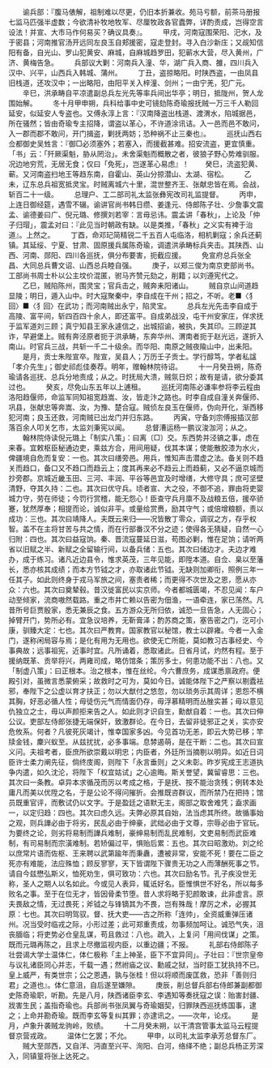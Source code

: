<!-- { "loadSidebar": true } -->
　　谕兵部：『腹马俵解，祖制难以尽更，仍旧本折兼收。苑马亏额，前茶马册报七监马匹强半虚数；今欲清补牧地牧军、尽厘牧政各官蠹弊，详酌责成，岂得空言设法！并宣、大市马作何易买？确议具奏』。
　　甲戌，河南寇围荣阳、汜水，及于密县；河南推官汤开远同左良玉自郏援密，寇走登封。寻入白沙新庄；又觇知信阳有备，自光山、罗山犯黄安、麻城，自麻城趋罗田，犯蕲水大营，尽入黄州，广济、黄梅告急。
　　兵部议大剿：河南兵入潼、华，湖广兵入商、雒，四川兵入汉中、兴平，山西兵入韩城、蒲州。
　　丁丑，盗掠略阳。时陕西盗，一由凤县旧栈道，还攻汉中；一出略阳，由阳平关入梓潼、剑州；一由宁羌，犯广元。
　　辛巳，洪承畴自平凉遣副总兵左光先等率兵间出华亭；明日，抵陇州，贺人龙围始解。
　　冬十月甲申朔，兵科给事中史可镜劾陈奇瑜报抚贼一万三千人勒回延安，似延安人专盗也。又傅永淳上言：『汉南降盗出栈道、渡渭水，陷城据邑，所在骚然；皆由奇瑜专主招降，谓盗以革心，不许道涂讯诘。入一邑而邑不敢问，入一郡而郡不敢问，开门揖盗，剿抚两妨；恐种祸不止三秦也』。
　　巡抚山西右佥都御史吴甡言：『御□必须塞外；若塞入，而援截甚难。招安流盗，更宜慎重。「书」云：「歼厥渠魁，胁从罔治」。未舍渠魁而概散之者，彼狼子野心势难驯服。况边地穷荒，无居无食；仅曰「免死」，岂遂革心易虑』！
　　癸巳，流盗犯黄、蕲。又河南盗扫地王等趋东南，自霍山、英山分掠潜山、太湖、宿松。
　　乙未，辽东总兵祖宽抵灵宝。时贼离城六十里，混世整齐王、张献忠皆在焉。会战，斩百二十一级。
　　总理户、工二部司礼太监张彝宪改司礼监提督。
　　丙申，上连日御经筵，遇雪不辍。谕讲官尚书韩日缵、姜逢元、侍郎陈子壮、少詹事文震孟、谕德姜曰广、倪元璐、修撰刘若宰：言毋忌讳。震孟讲「春秋」，上论及「仲子归瑁」，震孟对曰：『此见当时朝政有缺。以是类推，「春秋」之义实有裨于治道』。上然之。
　　丁酉，命邓玘简精锐二千五百人屯临洛，相机剿寇；余兵还蓟镇。其延绥、宁夏、甘肃、固原援兵属陈奇瑜，调遣洪承畴标兵夹击。其陕西、山西、河南、郧阳、四川各巡抚，俱分布要害，扼截应援。
　　免宣府总兵张全昌、大同总兵曹文诏、山西总兵睦自强。
　　庚子，以郑三俊为南京吏部尚书。工部尚书周士朴以公主坟价混匿，驸马齐赞元劾之，削籍；以刘遵宪代之。
　　乙巳，贼陷陈州，围灵宝；官兵击之，贼奔耒阳诸山。
　　贼自京山间道趋显陵；明日，遁入山中。时大寇聚秦中，李自成在干州；招之，不听。老■〈犭回〉■〈犭回〉在武功；而河南贼出永宁，陷灵宝。
　　总兵左光先击李自成于高陵、富平间，斩四百四十余人，即还富平。自成弟战没，屯干州安家庄，佯求抚于监军道刘三顾；真宁知县王家永遽信之，出城招谕，被执，失其印。三顾逆其诈，早避堡上。贼有奔泾原者扼于洪承畴，东奔华州、渭南者扼于赵光远，遂折入南山。时官兵三战，共斩一千二十级余。而华阳、南原之贼夜隃山中，出耒阳。
　　是月，贡士朱陛宣卒。陛宣，吴县人；万历壬子贡士。学行醇笃，学者私諡「孝介先生」；御史祁彪佳奏荐。明年，赠翰林院待诏。
　　十一月癸丑朔，陈奇瑜请各巡抚、总兵分地责成；从之。时抚局大溃，贼氛日炽；故有是请，欲分委其过也。
　　癸亥，尽免山东五年以上逋租。
　　巡抚河南陈必谦率参将李云程由洛阳趋偃师，命监军同知祖宽趋嵩、汝，皆走汴之路也。时李自成自潼关奔偃师、巩县，张献忠等奔嵩、汝，为豫、楚合寇。贼侦左良玉在偃师，伪向开化，渐西移犯河南；良玉还救，河南贼已出龙门并归东路。
　　丙寅，守备刘宗傅报插汉部落百余人叩关乞市，太监刘秉宪以闻。
　　总督漕运杨一鹏议浚泇河；从之。
　　翰林院侍读倪元璐上「制实八策」：曰离〔□〕交。东西势并泾镐之事，虑在来春。宜敕枢臣秘通边吏，乘兹方合，用间用疑，伐其本谋；使能散胶漆为水火，俾疆境自危而复安：一也。其次曰缮旁邑。用兵，惟知声击潜虚之法。备关则不趋关而趋口，备口又不趋口而趋云上；度其再来必不趋云上而趋蓟，又必不逼京城而抄旁郡。京城近畿玉田、三河、丰润、平谷等邑宜及时增缮，大修守具；庶可坚壁清野，夺其久持：二也。其次曰优守兵。顷者宣、大之役，不御不追，罪由将吏婴城力守，劳在师徒；今罚行赏稽，能无怨心！臣查守兵月廪不及战粮五倍，援卒骄蹇，犹然厚奉；相提而论，诚似非平。或量给赏赉，励其守气；或倍增粮额，责以成功：三也。其次曰靖降人。夫既云来归——况皆散丁零众，调驭之方，存乎权智。盖不在主将甘苦与共之情，而在行部番汉不分之迹；使得各无猜疑，自然一心归附：四也。其次曰益寇饷。秦、晋流寇蔓延日滋，苟图必剿，惟在足饷；请听两省以旧赋之半、新赋之全留输行间，以备兵储：五也。其次曰储边才。夫边才难办，成于练习。诸凡近边县令，惟求英茂，三年见能，即陞本道。自佥、臬以至藩长，悉亦核其成绩；而本方节钺之才，亦取诸此节钺。无缺则加卿衔，照例三年一任其子。如此则终身于戎马军旅之间，塞责者稀；而更得不次世及之恩，愿从亦众：六也。其次曰奠辇毂。昔汉徙富民以实京师。今者都城匮竭，不忍见闻：车户动至倾家，流商嗷然载路。重之市井亡赖以告密为佃渔，一语牵连，家已荡然。凡昔所号巨贾殷家，悉无兼辰之食。五方游众无所归依，诚恐一旦告急，人无固心；掉臂开门，势所必有。宜急议培养，无靳膏泽；酌苏商之策，塞告密之门，汔可小康，驯臻大定：七也。其次曰严教育。国家教官以秘馆，教士以辟雍。今者一入金门，遂称闲局容与焉；是化有用为无用也。欲使无亡所能，莫如教习古事经史、今事典故；远事祖宪，近事时宜。凡所诵着，悉取诸此。日省月试，灼然有程。至于援纳既革、贡举将兴，两雍司成，略仿馆条；策厉多士，何患功能不出：八也。又「制虚八策」：曰正根本。治之根本，惟在丝纶。今六曹庶务，成谋悉禀政府。便殿引对，虽微言悉蒙俯采；故救时之可为，莫如今日。诚能体陛下之严察以剔蠹袪邪，奉陛下之公虚以育才扶正；勿以大猷付之悠忽，勿以琐务示其周详；恩怨不横其胸，好恶必循人性；毋徒伤元气而情面仍存，毋浮慕精明而丛脞实甚；毋以意见仇独立之士，毋以声颜拒来告之人。如此则才识自生，勳猷自着：一也。其次曰伸公议。吏部左侍郎张捷无端保奸，致激群论。在今日，去留非徒邪正之关，实亦安危攸系。何者？凡彼死灰竭计，惟幸国家多凶。今见首功无恙，即云大势已移；竿牍金钱，麇兴蚁至。从兹扰扰，必多事端。息棼遏萌，是在干断：二也。其次曰宣义问。夫祖考者，臣庶所欲崇戴以明忠；内臣者，外廷所当摘剔以明异。如近日词臣许士柔力阐先征，倘终庋阁，则陛下「永言垂则」之义未彰。昨岁宪成王志道执争内遣，如久沈沦，将陛下「权宜姑试」之心逾晦。斯关誉望，冀留睿思：三也。其次曰一条教。卓异本求循茂而厉以考成之格，于是抚、按不能治贪残；例转本处庸凡而美以优陞之名，于是公论不得问摧折。会推既咨群议，而所禁乃在把持；馆员既重官评，而敷试仍以文字。于是盈廷之语默无主，阁部之取舍难凭；盍求画一，以定归趋：四也。其次曰虑久远。夫弊必原其自始，法当虑其所终。故循事始之观，则兵譁必由于将劣，民乱必由于绅豪，武绌必由于文尊，宗辱必由于官玩。为要终之论，则劣将易制而譁兵难制，豪绅易制而乱民难制，文吏易制而武臣难制，有司易制而宗潢难制。若矫偏过平，惧贻后累：五也。其次曰昭激劝。刘之纶以庶常片语而佐枢、王来聘以武第踰年而秉纛，遭被非常，安能不死！要在二臣之死亦有难能，法应殊恤；顾反寥寥，天下皆谓陛下骤贵无功之人而薄酬死事之节。请自今兹懋弘斯义，恤死劝生，俱可致功：六也。其次曰励名节。孔子疾没世无称，圣人之期人以名如此。今或见人表异，辄诋好名。臣惟惧世不好名，所以每多败名之事。至于在位无才，皆因骨柔节堕。昔人求将略于犯颜敢谏，此非虚言。原夫畏敌之情，无过畏死；斧钺之与锋镝其为不畏，岂有殊哉！摩厉之术，必握其原：七也。其次曰明驾驭。督、抚大吏——古之所称「连帅」，全资威重弹压诸州。况当受时临戎之际，小形过差；此可郑重责成，勿事频加呵让。诚恐气失，沮丧腼临；将吏势必仓皇乱谋，苟且救过：八也。疏入，上复问「用间伐谋」之策。既而元璐再陈之，且求上尽撤监视内臣，以重边疆；不报。
　　礼部右侍郎陈子壮尝谒大学士温体仁，体仁极称「主上神圣，臣下不宜异同」。子壮曰：『世宗皇帝与议礼诸臣同心并志，千载一遇；然祔庙之议、勳戚之狱，当时臣工犹执持不已。皇上威严，有类世宗；公之恩遇，孰与张桂！但以将顺而废匡救，恐非「善则归君」之道也』。体仁意沮，自后遂至嫌隙。
　　庚辰，削总督兵部右侍郎兼副都御史陈奇瑜职，听勘。先是八月，陕西诸臣李玄、李遇知等奏抚寇之误：贻害封疆、戕害生民；盖指奇瑜也。兵部尚书张凤翼与奇瑜姻契，归罪陕西巡抚练国事，逮之；上命并勘奇瑜。既而李玄等复纠其罪；亦逮讯之。——次年，论戍。
　　是月，卢象升袭贼龙驹岭，败绩。
　　十二月癸未朔，以干清宫管事太监马云程提督京营戎政。
　　温体仁乞罢；不允。
　　甲申，以司礼太监李承芳总督东厂。
　　贼大至郧西，又自洋、沔直至兴平、洵阳、白河，络绎不绝；副总兵杨正芳深入，同镇篁将张上达死之。
